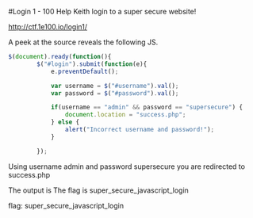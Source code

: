 #Login 1 - 100
Help Keith login to a super secure website!

http://ctf.1e100.io/login1/

A peek at the source reveals the following JS.

```Javascript
$(document).ready(function(){
        $("#login").submit(function(e){
            e.preventDefault();

            var username = $("#username").val();
            var password = $("#password").val();

            if(username == "admin" && password == "supersecure") {
                document.location = "success.php";
            } else {
                alert("Incorrect username and password!");
            }

        });
```
Using username admin and password supersecure you are redirected to success.php

The output is The flag is super_secure_javascript_login

flag: super_secure_javascript_login
